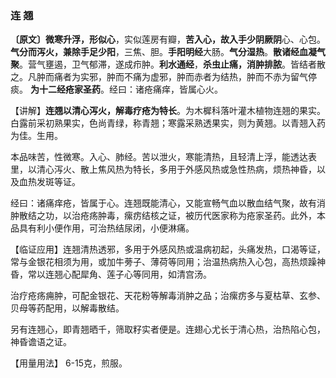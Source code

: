 ### 连 翘

**〔原文〕微寒升浮，形似心**，实似莲房有瓣，**苦入心，故入手少阴厥阴**心、心包。**气分而泻火，兼除手足少阳**，三焦、胆。**手阳明经**大肠。**气分湿热**。**散诸经血凝气聚**。营气壅遏，卫气郁滞，遂成疖肿。**利水通经**，**杀虫止痛，消肿排脓**。皆结者散之。凡肿而痛者为实邪，肿而不痛为虚邪，肿而赤者为结热，肿而不赤为留气停痰。 **为十二经疮家圣药**。经曰：诸疮痛痒，皆属心火。

【讲解】**连翘以清心泻火，解毒疗疮为特长**。为木樨科落叶灌木植物连翘的果实。白露前采初熟果实，色尚青绿，称青翘；寒露采熟透果实，则为黄翘。以青翘入药为佳。生用。

本品味苦，性微寒。入心、肺经。苦以泄火，寒能清热，且轻清上浮，能透达表里，以清心泻火、散上焦风热为特长，多用于外感风热或急性热病，烦热神昏，以及血热发斑等证。

 经曰：诸痛痒疮，皆属于心。连翘既能清心，又能宣畅气血以散血结气聚，故有消肿散结之功，以治疮疡肿毒，瘰疠结核之证，被历代医家称为疮家圣药。此外，本品具有利小便作用，可治热结尿闭，小便淋痛。

【临证应用】连翘清热透邪，多用于外感风热或温病初起，头痛发热，口渴等证，常与金银花相须为用，或加牛蒡子、薄荷等同用；治温热病热入心包，高热烦躁神昏，常以连翘心配犀角、莲子心等同用，如清宫汤。

治疗疮疡痈肿，可配金银花、天花粉等解毒消肿之品；治瘰疠多与夏枯草、玄参、贝母等药配用，以解毒散结。

 另有连翘心，即青翘晒千，筛取籽实者便是。连翅心尤长于清心热，治热陷心包，神昏谵语之证。

【用量用法】 6-15克，煎服。

